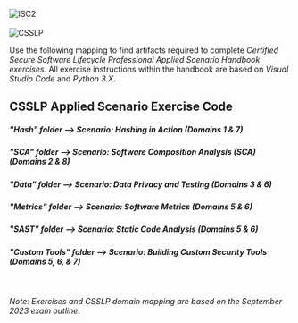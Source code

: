 ![ISC2](https://www.isc2.org/images/logos/logo-isc2-green.svg)  
<br />
![CSSLP](https://www.isc2.org/-/media/ISC2/ISC2-Icons/0-current-square-cert-logos/CSSLP---Square.ashx?h=75&w=75&la=en&hash=26C6B46A3015F2EA4A275256874D5AC05AB69259)
<br />

Use the following mapping to find artifacts required to complete *Certified Secure Software Lifecycle Professional Applied Scenario Handbook exercises*. All exercise instructions within the handbook are based on *Visual Studio Code* and *Python 3.X*. 

## CSSLP Applied Scenario Exercise Code 

##### "Hash" folder --> Scenario: Hashing in Action (Domains 1 & 7)

##### "SCA" folder --> Scenario: Software Composition Analysis (SCA) (Domains 2 & 8)

##### "Data" folder --> Scenario: Data Privacy and Testing (Domains 3 & 6)

##### "Metrics" folder --> Scenario: Software Metrics (Domains 5 & 6)

##### "SAST" folder --> Scenario: Static Code Analysis (Domains 5 & 6)

##### "Custom Tools" folder --> Scenario: Building Custom Security Tools (Domains 5, 6, & 7)

<br />

*Note: Exercises and CSSLP domain mapping are based on the September 2023 exam outline.*
